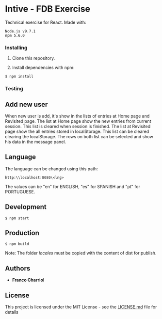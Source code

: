 # Intive - FDB Exercise

Technical exercise for React.
Made with:
```
Node.js v9.7.1 
npm 5.6.0
```

### Installing

1. Clone this repository.

2. Install dependencies with npm:

```
$ npm install
```
### Testing

## Add new user

When new user is add, it's show in the lists of entries at Home page and Revisited page.
The list at Home page show the new entries from current session. This list is cleared when session is finished.
The list at Revisited page show the all entries stored in localStorage. This list can be cleared clearing the localStorage.
The rows on both list can be selected and show his data in the message panel.

## Language

The language can be changed using this path:
```
http:\\localhost:8080\<lng>
```
The values can be "en" for ENGLISH, "es" for SPANISH and "pt" for PORTUGUESE.

## Development

```
$ npm start
```

## Production

```
$ npm build
```
Note: The folder *locales* must be copied with the content of dist for publish.

## Authors

* **Franco Charriol** 

## License

This project is licensed under the MIT License - see the [LICENSE.md](LICENSE.md) file for details
